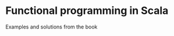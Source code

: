 Functional programming in Scala
===============================

Examples and solutions from the book
